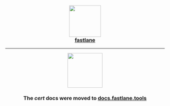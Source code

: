 <h3 align="center">
  <a href="https://docs.fastlane.tools/actions/cert/">
    <img src="https://raw.githubusercontent.com/fastlane/fastlane/master/fastlane/assets/fastlane.png" width="100" />
    <br />
    fastlane
  </a>
</h3>

------

<p align="center">
  <a href="https://docs.fastlane.tools/actions/cert/">
    <img src="https://raw.githubusercontent.com/fastlane/fastlane/master/cert/assets/cert.png" height="110">
  </a>
</p>

<h3 align="center">The <i>cert</i> docs were moved to <a href='https://docs.fastlane.tools/actions/cert/'>docs.fastlane.tools</a></h3>

